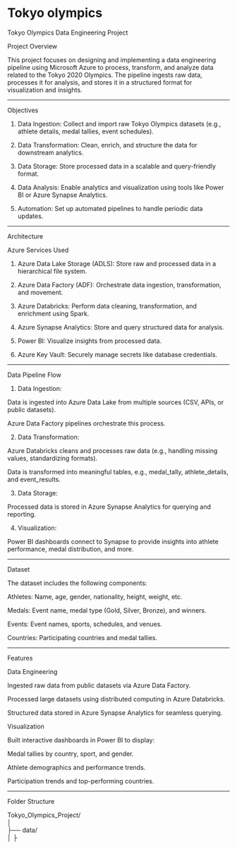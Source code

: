 # Tokyo olympics

Tokyo Olympics Data Engineering Project

Project Overview

This project focuses on designing and implementing a data engineering pipeline using Microsoft Azure to process, transform, and analyze data related to the Tokyo 2020 Olympics. The pipeline ingests raw data, processes it for analysis, and stores it in a structured format for visualization and insights.


---

Objectives

1. Data Ingestion: Collect and import raw Tokyo Olympics datasets (e.g., athlete details, medal tallies, event schedules).


2. Data Transformation: Clean, enrich, and structure the data for downstream analytics.


3. Data Storage: Store processed data in a scalable and query-friendly format.


4. Data Analysis: Enable analytics and visualization using tools like Power BI or Azure Synapse Analytics.


5. Automation: Set up automated pipelines to handle periodic data updates.




---

Architecture

Azure Services Used

1. Azure Data Lake Storage (ADLS): Store raw and processed data in a hierarchical file system.


2. Azure Data Factory (ADF): Orchestrate data ingestion, transformation, and movement.


3. Azure Databricks: Perform data cleaning, transformation, and enrichment using Spark.


4. Azure Synapse Analytics: Store and query structured data for analysis.


5. Power BI: Visualize insights from processed data.


6. Azure Key Vault: Securely manage secrets like database credentials.




---

Data Pipeline Flow

1. Data Ingestion:

Data is ingested into Azure Data Lake from multiple sources (CSV, APIs, or public datasets).

Azure Data Factory pipelines orchestrate this process.



2. Data Transformation:

Azure Databricks cleans and processes raw data (e.g., handling missing values, standardizing formats).

Data is transformed into meaningful tables, e.g., medal_tally, athlete_details, and event_results.



3. Data Storage:

Processed data is stored in Azure Synapse Analytics for querying and reporting.



4. Visualization:

Power BI dashboards connect to Synapse to provide insights into athlete performance, medal distribution, and more.





---

Dataset

The dataset includes the following components:

Athletes: Name, age, gender, nationality, height, weight, etc.

Medals: Event name, medal type (Gold, Silver, Bronze), and winners.

Events: Event names, sports, schedules, and venues.

Countries: Participating countries and medal tallies.



---

Features

Data Engineering

Ingested raw data from public datasets via Azure Data Factory.

Processed large datasets using distributed computing in Azure Databricks.

Structured data stored in Azure Synapse Analytics for seamless querying.


Visualization

Built interactive dashboards in Power BI to display:

Medal tallies by country, sport, and gender.

Athlete demographics and performance trends.

Participation trends and top-performing countries.




---

Folder Structure

Tokyo_Olympics_Project/  
│  
├── data/  
│   ├

